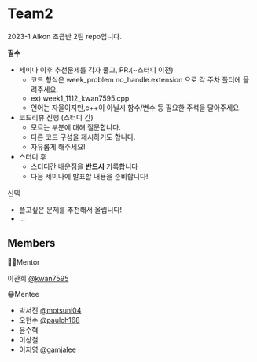 # Team2
2023-1 Alkon 초급반 2팀 repo입니다.

**필수**
- 세미나 이후 추천문제를 각자 풀고, PR.(~스터디 이전)
  - 코드 형식은 week_problem no_handle.extension 으로 각 주차 폴더에 올려주세요.
  - ex) week1_1112_kwan7595.cpp
  - 언어는 자율이지만,c++이 아닐시 함수/변수 등 필요한 주석을 달아주세요.
- 코드리뷰 진행 (스터디 간)
  - 모르는 부분에 대해 질문합니다.
  - 다른 코드 구성을 제시하기도 합니다.
  - 자유롭게 해주세요!
- 스터디 후
  - 스터디간 배운점을 **반드시** 기록합니다
  - 다음 세미나에 발표할 내용을 준비합니다!

선택
- 풀고싶은 문제를 추천해서 올립니다!
- ...

Members
---
👨‍💻Mentor 

이관희 [@kwan7595](https://github.com/kwan7595)

😁Mentee 
- 박서진 [@motsuni04](https://github.com/motsuni04)
- 오현수 [@pauloh168](https://github.com/pauloh168)
- 윤수혁 
- 이상철
- 이지영 [@gamjalee](https://github.com/gamjalee)
